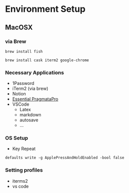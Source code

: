 # Environment Setup


## MacOSX
### via Brew
```
brew install fish
```

```
brew install cask iterm2 google-chrome
```
### Necessary Applications
- 1Password
- iTerm2 (via brew)
- Notion
- [Essential PragmataPro](https://www.myfonts.com/fonts/fsd/essential-pragmata-pro)
- VSCode
  - Latex
  - markdown
  - autosave
  - ...

### OS Setup
- Key Repeat

```
defaults write -g ApplePressAndHoldEnabled -bool false
```


### Setting profiles
- iterms2
- vs code